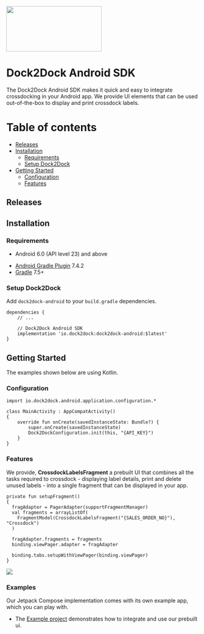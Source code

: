[<img width="250" height="119" src="https://github.com/dock2dock/dock2dock-android/assets/20273969/f7ea7c93-59c1-45cb-875d-957e7d400c3f"/>](https://dock2dock.io)

# Dock2Dock Android SDK

The Dock2Dock Android SDK makes it quick and easy to integrate crossdocking in your Android app. We provide UI elements that can be used out-of-the-box to display and print crossdock labels.

Table of contents
=================

<!--ts-->
   * [Releases](#releases)
   * [Installation](#installation)
      * [Requirements](#requirements)
      * [Setup Dock2Dock](#setup-dock2dock)
   * [Getting Started](#getting-started)
      * [Configuration](#configuration)
      * [Features](#features)
<!--te-->

## Releases

## Installation

### Requirements

- Android 6.0 (API level 23) and above
* [Android Gradle Plugin](https://developer.android.com/studio/releases/gradle-plugin) 7.4.2
* [Gradle](https://gradle.org/releases/) 7.5+

### Setup Dock2Dock

Add `dock2dock-android` to your `build.gradle` dependencies.

```
dependencies {
    // ...
    
    // Dock2Dock Android SDK
    implementation 'io.dock2dock:dock2dock-android:$latest'
}
```

## Getting Started

The examples shown below are using Kotlin.

### Configuration

```
import io.dock2dock.android.application.configuration.*

class MainActivity : AppCompatActivity() 
{
    override fun onCreate(savedInstanceState: Bundle?) {
        super.onCreate(savedInstanceState)
        Dock2DockConfiguration.init(this, "{API_KEY}")
    }
}
```

### Features

We provide, **CrossdockLabelsFragment** a prebuilt UI that combines all the tasks required to crossdock - displaying label details, print and delete unused labels - into a single fragment that can be displayed in your app.

```
private fun setupFragment() 
{
  fragAdapter = PagerAdapter(supportFragmentManager)
  val fragments = arrayListOf(
    FragmentModel(CrossdockLabelsFragment("{SALES_ORDER_NO}"), "Crossdock")
  )

  fragAdapter.fragments = fragments
  binding.viewPager.adapter = fragAdapter

  binding.tabs.setupWithViewPager(binding.viewPager)
}
```
![](https://github.com/dock2dock/dock2dock-android/assets/20273969/eaa526cd-3459-43c7-a2b6-641008089cac)



### Examples

Our Jetpack Compose implementation comes with its own example app, which you can play with.

- The [Example project](https://github.com/dock2dock/dock2dock-android/tree/master/example) demonstrates how to integrate and use our prebuilt ui.



